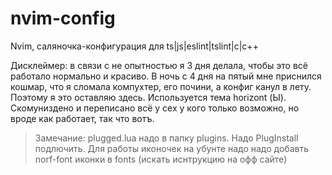 # nvim-config
Nvim, саляночка-конфигурация для ts|js|eslint|tslint|c|c++

Дисклеймер: в связи с не опытностью я 3 дня делала, чтобы это всё работало нормально и красиво. В ночь с 4 дня на пятый мне приснился кошмар, что я сломала компухтер, его почини, а конфиг канул в лету. Поэтому я это оставляю здесь. Используется тема horizont (Ы). Скомуниздено и переписано всё у сех у кого только возможно, но вроде как работает, так что вотъ.

> Замечание: plugged.lua надо в папку plugins. Надо PlugInstall подлючить. 
> Для работы иконочек на убунте надо надо добавть norf-font иконки в fonts (искать иснтрукцию на офф сайте)
